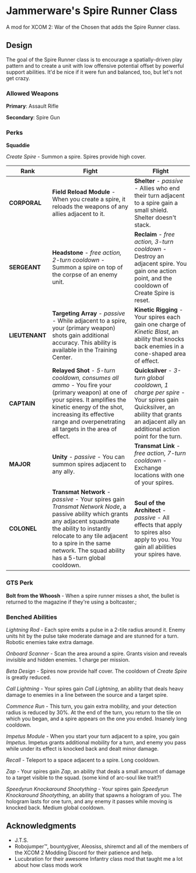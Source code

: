 # Jammerware's Spire Runner Class
A mod for XCOM 2: War of the Chosen that adds the Spire Runner class.

## Design
The goal of the Spire Runner class is to encourage a spatially-driven play pattern and to create a unit with low offensive potential offset by powerful support abilities. It'd be nice if it were fun and balanced, too, but let's not get crazy.

### Allowed Weapons
**Primary**: Assault Rifle

**Secondary**: Spire Gun

### Perks

**Squaddie**

*Create Spire* - Summon a spire. Spires provide high cover.

| Rank | Fight | Flight |
| ---- | ----- | ------ |
| **CORPORAL** | **Field Reload Module** - When you create a spire, it reloads the weapons of any allies adjacent to it. | **Shelter** - *passive* - Allies who end their turn adjacent to a spire gain a small shield. Shelter doesn't stack. |
| **SERGEANT** | **Headstone** - *free action, 2-turn cooldown* - Summon a spire on top of the corpse of an enemy unit. | **Reclaim** - *free action, 3-turn cooldown* - Destroy an adjacent spire. You gain one action point, and the cooldown of Create Spire is reset.  |
| **LIEUTENANT** | **Targeting Array** - *passive* - While adjacent to a spire, your (primary weapon) shots gain additional accuracy. This ability is available in the Training Center. | **Kinetic Rigging** - Your spires each gain one charge of *Kinetic Blast*, an ability that knocks back enemies in a cone-shaped area of effect. |
| **CAPTAIN** | **Relayed Shot** - *5-turn cooldown, consumes all ammo* - You fire your (primary weapon) at one of your spires. It amplifies the kinetic energy of the shot, increasing its effective range and overpenetrating all targets in the area of effect. | **Quicksilver** - *3-turn global cooldown, 1 charge per spire* - Your spires gain Quicksilver, an ability that grants an adjacent ally an additional action point for the turn. |
| **MAJOR** | **Unity** - *passive* - You can summon spires adjacent to any ally. | **Transmat Link** - *free action, 7-turn cooldown* - Exchange locations with one of your spires. |
| **COLONEL** | **Transmat Network** - *passive* - Your spires gain *Transmat Network Node*, a passive ability which grants any adjacent squadmate the ability to instantly relocate to any tile adjacent to a spire in the same network. The squad ability has a 5-turn global cooldown. | **Soul of the Architect** - *passive* - All effects that apply to spires also apply to you. You gain all abilities your spires have. |

### GTS Perk
**Bolt from the Whoosh** - When a spire runner misses a shot, the bullet is returned to the magazine if they're using a boltcaster.;

### Benched Abilities

*Lightning Rod* - Each spire emits a pulse in a 2-tile radius around it. Enemy units hit by the pulse take moderate damage and are stunned for a turn. Robotic enemies take extra damage.

*Onboard Scanner* - Scan the area around a spire. Grants vision and reveals invisible and hidden enemies. 1 charge per mission.

*Beta Design* - Spires now provide half cover. The cooldown of *Create Spire* is greatly reduced.

*Call Lightning* - Your spires gain *Call Lightning*, an ability that deals heavy damage to enemies in a line between the source and a target spire.

*Commence Run* - This turn, you gain extra mobility, and your detection radius is reduced by 30%. At the end of the turn, you return to the tile on which you began, and a spire appears on the one you ended. Insanely long cooldown.

*Impetus Module* - When you start your turn adjacent to a spire, you gain *Impetus*. Impetus grants additional mobility for a turn, and enemy you pass while under its effect is knocked back and dealt minor damage.

*Recall* - Teleport to a space adjacent to a spire. Long cooldown.

*Zap* - Your spires gain *Zap*, an ability that deals a small amount of damage to a target visible to the squad. (some kind of arc-soul like trait?)

*Speedyrun Knockaround Shootything* - Your spires gain *Speedyrun Knockaround Shootything*, an ability that spawns a hologram of you. The hologram lasts for one turn, and any enemy it passes while moving is knocked back. Medium global cooldown.

## Acknowledgments
- J.T.S.
- Robojumper™, bountygiver, Aleosiss, shiremct and all of the members of the XCOM 2 Modding Discord for their patience and help.
- Lucubration for their awesome Infantry class mod that taught me a lot about how class mods work